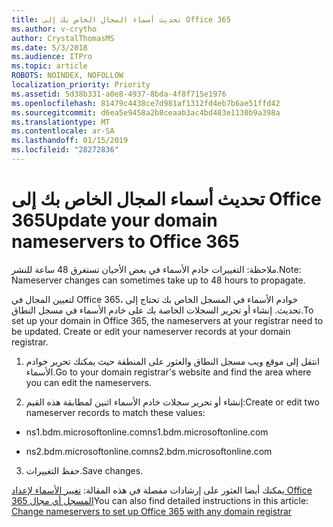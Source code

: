 ```yaml
---
title: تحديث أسماء المجال الخاص بك إلى Office 365
ms.author: v-crytho
author: CrystalThomasMS
ms.date: 5/3/2018
ms.audience: ITPro
ms.topic: article
ROBOTS: NOINDEX, NOFOLLOW
localization_priority: Priority
ms.assetid: 5d38b331-a0e8-4937-8bda-4f8f715e1976
ms.openlocfilehash: 81479c4438ce7d981af1312fd4eb7b6ae51ffd42
ms.sourcegitcommit: d6ea5e9458a2b8ceaab3ac4bd483e1130b9a398a
ms.translationtype: MT
ms.contentlocale: ar-SA
ms.lasthandoff: 01/15/2019
ms.locfileid: "28272836"
---
```

# <a name="update-your-domain-nameservers-to-office-365"></a><span data-ttu-id="6c251-102">تحديث أسماء المجال الخاص بك إلى Office 365</span><span class="sxs-lookup"><span data-stu-id="6c251-102">Update your domain nameservers to Office 365</span></span>

<span data-ttu-id="6c251-103">ملاحظة: التغييرات خادم الأسماء في بعض الأحيان تستغرق 48 ساعة للنشر.</span><span class="sxs-lookup"><span data-stu-id="6c251-103">Note: Nameserver changes can sometimes take up to 48 hours to propagate.</span></span>
  
<span data-ttu-id="6c251-p101">لتعيين المجال في Office 365، خوادم الأسماء في المسجل الخاص بك تحتاج إلى تحديث. إنشاء أو تحرير السجلات الخاصة بك على خادم الأسماء في مسجل النطاق.</span><span class="sxs-lookup"><span data-stu-id="6c251-p101">To set up your domain in Office 365, the nameservers at your registrar need to be updated. Create or edit your nameserver records at your domain registrar.</span></span>
  
1. <span data-ttu-id="6c251-106">انتقل إلى موقع ويب مسجل النطاق والعثور على المنطقة حيث يمكنك تحرير خوادم الأسماء.</span><span class="sxs-lookup"><span data-stu-id="6c251-106">Go to your domain registrar's website and find the area where you can edit the nameservers.</span></span>
    
2. <span data-ttu-id="6c251-107">إنشاء أو تحرير سجلات خادم الأسماء اثنين لمطابقة هذه القيم:</span><span class="sxs-lookup"><span data-stu-id="6c251-107">Create or edit two nameserver records to match these values:</span></span>
    
  - <span data-ttu-id="6c251-108">ns1.bdm.microsoftonline.com</span><span class="sxs-lookup"><span data-stu-id="6c251-108">ns1.bdm.microsoftonline.com</span></span>
    
  - <span data-ttu-id="6c251-109">ns2.bdm.microsoftonline.com</span><span class="sxs-lookup"><span data-stu-id="6c251-109">ns2.bdm.microsoftonline.com</span></span>
    
3. <span data-ttu-id="6c251-110">حفظ التغييرات.</span><span class="sxs-lookup"><span data-stu-id="6c251-110">Save changes.</span></span>
    
<span data-ttu-id="6c251-111">يمكنك أيضا العثور على إرشادات مفصلة في هذه المقالة: [تغيير الأسماء لإعداد Office 365 المسجل أي مجال](https://support.office.com/article/https://support.office.com/en-us/article/Change-nameservers-at-any-domain-registrar-to-set-up-Office-365-a8b487a9-2a45-4581-9dc4-5d28a47010a2.aspx)</span><span class="sxs-lookup"><span data-stu-id="6c251-111">You can also find detailed instructions in this article: [Change nameservers to set up Office 365 with any domain registrar](https://support.office.com/article/https://support.office.com/en-us/article/Change-nameservers-at-any-domain-registrar-to-set-up-Office-365-a8b487a9-2a45-4581-9dc4-5d28a47010a2.aspx)</span></span>
  

